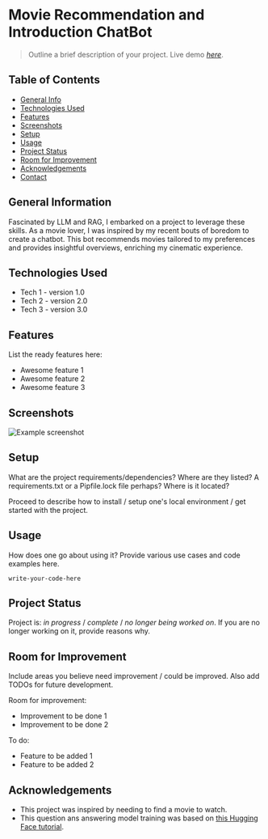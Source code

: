 # Movie Recommendation and Introduction ChatBot
> Outline a brief description of your project.
> Live demo [_here_](https://www.example.com). <!-- If you have the project hosted somewhere, include the link here. -->

## Table of Contents
* [General Info](#general-information)
* [Technologies Used](#technologies-used)
* [Features](#features)
* [Screenshots](#screenshots)
* [Setup](#setup)
* [Usage](#usage)
* [Project Status](#project-status)
* [Room for Improvement](#room-for-improvement)
* [Acknowledgements](#acknowledgements)
* [Contact](#contact)
<!-- * [License](#license) -->


## General Information
Fascinated by LLM and RAG, I embarked on a project to leverage these skills. As a movie lover, I was inspired by my recent bouts of boredom to create a chatbot. This bot recommends movies tailored to my preferences and provides insightful overviews, enriching my cinematic experience.
<!-- - Provide general information about your project here.
- What problem does it (intend to) solve?
- What is the purpose of your project?
- Why did you undertake it? -->
<!-- You don't have to answer all the questions - just the ones relevant to your project. -->


## Technologies Used
- Tech 1 - version 1.0
- Tech 2 - version 2.0
- Tech 3 - version 3.0


## Features
List the ready features here:
- Awesome feature 1
- Awesome feature 2
- Awesome feature 3


## Screenshots
![Example screenshot](./img/screenshot.png)
<!-- If you have screenshots you'd like to share, include them here. -->


## Setup
What are the project requirements/dependencies? Where are they listed? A requirements.txt or a Pipfile.lock file perhaps? Where is it located?

Proceed to describe how to install / setup one's local environment / get started with the project.


## Usage
How does one go about using it?
Provide various use cases and code examples here.

`write-your-code-here`


## Project Status
Project is: _in progress_ / _complete_ / _no longer being worked on_. If you are no longer working on it, provide reasons why.


## Room for Improvement
Include areas you believe need improvement / could be improved. Also add TODOs for future development.

Room for improvement:
- Improvement to be done 1
- Improvement to be done 2

To do:
- Feature to be added 1
- Feature to be added 2


## Acknowledgements
- This project was inspired by needing to find a movie to watch.
- This question ans answering model training was based on [this Hugging Face tutorial](https://huggingface.co/docs/transformers/tasks/question_answering).


<!-- ## Contact
Created by [@flynerdpl](https://www.flynerd.pl/) - feel free to contact me! -->


<!-- Optional -->
<!-- ## License -->
<!-- This project is open source and available under the [... License](). -->

<!-- You don't have to include all sections - just the one's relevant to your project -->